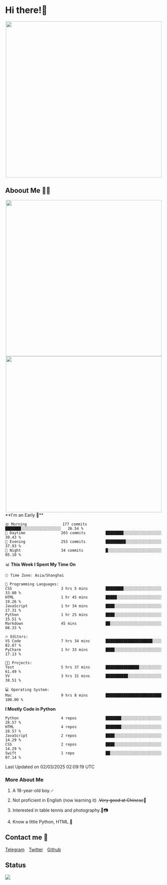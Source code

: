 # Hi there!🎉

<div align=center><img src="https://count.getloli.com/get/@Cicada000?theme=moebooru" width=500px></div>

## Aboout Me 👀💦

<div align=center>
<img src="https://github-readme-stats.vercel.app/api?username=Cicada000&show_icons=true&theme=tokyonight" width=500px>
<br>
<img src="https://github-readme-stats.vercel.app/api/top-langs/?username=Cicada000&show_icons=true&theme=tokyonight&layout=compact" width=500px>
</div>
<!--START_SECTION:waka-->
**I'm an Early 🐤** 

```text
🌞 Morning                177 commits         ███████░░░░░░░░░░░░░░░░░░   26.54 % 
🌆 Daytime                203 commits         ████████░░░░░░░░░░░░░░░░░   30.43 % 
🌃 Evening                253 commits         █████████░░░░░░░░░░░░░░░░   37.93 % 
🌙 Night                  34 commits          █░░░░░░░░░░░░░░░░░░░░░░░░   05.10 % 
```


📊 **This Week I Spent My Time On** 

```text
🕑︎ Time Zone: Asia/Shanghai

💬 Programming Languages: 
CSS                      3 hrs 5 mins        ████████░░░░░░░░░░░░░░░░░   33.80 % 
HTML                     1 hr 45 mins        █████░░░░░░░░░░░░░░░░░░░░   19.26 % 
JavaScript               1 hr 34 mins        ████░░░░░░░░░░░░░░░░░░░░░   17.31 % 
Python                   1 hr 25 mins        ████░░░░░░░░░░░░░░░░░░░░░   15.51 % 
Markdown                 45 mins             ██░░░░░░░░░░░░░░░░░░░░░░░   08.33 % 

🔥 Editors: 
VS Code                  7 hrs 34 mins       █████████████████████░░░░   82.87 % 
PyCharm                  1 hr 33 mins        ████░░░░░░░░░░░░░░░░░░░░░   17.13 % 

🐱‍💻 Projects: 
Test                     5 hrs 37 mins       ███████████████░░░░░░░░░░   61.49 % 
VV                       3 hrs 31 mins       ██████████░░░░░░░░░░░░░░░   38.51 % 

💻 Operating System: 
Mac                      9 hrs 8 mins        █████████████████████████   100.00 % 
```

**I Mostly Code in Python** 

```text
Python                   4 repos             ███████░░░░░░░░░░░░░░░░░░   28.57 % 
HTML                     4 repos             ███████░░░░░░░░░░░░░░░░░░   28.57 % 
JavaScript               2 repos             ████░░░░░░░░░░░░░░░░░░░░░   14.29 % 
CSS                      2 repos             ████░░░░░░░░░░░░░░░░░░░░░   14.29 % 
Swift                    1 repo              ██░░░░░░░░░░░░░░░░░░░░░░░   07.14 % 
```




 Last Updated on 02/03/2025 02:09:19 UTC
<!--END_SECTION:waka-->

### More About Me

1. A 18-year-old boy.♂

2. Not proficient in English (now learning it) .~~Very good at Chinese~~🤣

3. Interested in table tennis and photography.🏓📷

4. Know a little Python, HTML.🐍


## Contact me 💬

[Telegram](https://t.me/CicadaLYW)&emsp;[Twitter](https://twitter.com/Cicada0001)&emsp;[Github](https://github.com/Cicada000)

## Status
<img src="https://weather-icon.journeyad.repl.co/@hangzhou?v=1" align="left">







